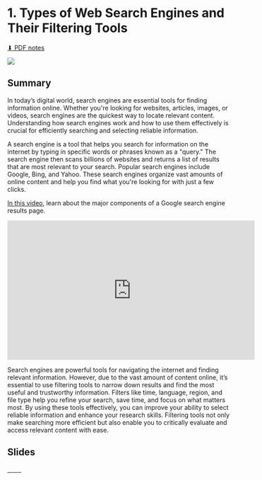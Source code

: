 
# 1. Types of Web Search Engines and Their Filtering Tools

[⬇ PDF notes](s31_intro.pdf)

<img src="images/search_engine.png" class="header">

## Summary

In today’s digital world, search engines are essential tools for finding information online. Whether you're looking for websites, articles, images, or videos, search engines are the quickest way to locate relevant content. Understanding how search engines work and how to use them effectively is crucial for efficiently searching and selecting reliable information.

A search engine is a tool that helps you search for information on the internet by typing in specific words or phrases known as a "query." The search engine then scans billions of websites and returns a list of results that are most relevant to your search. Popular search engines include Google, Bing, and Yahoo. These search engines organize vast amounts of online content and help you find what you're looking for with just a few clicks.

[In this video](https://youtu.be/86YTKhQDIn0), learn about the major components of a Google search engine results page.

<iframe width="560" height="315" src="https://www.youtube.com/embed/86YTKhQDIn0?si=JNAxjwcUGR3uMkhv" title="YouTube video player" frameborder="0" allow="accelerometer; autoplay; clipboard-write; encrypted-media; gyroscope; picture-in-picture; web-share" referrerpolicy="strict-origin-when-cross-origin" allowfullscreen></iframe>

<br/>

Search engines are powerful tools for navigating the internet and finding relevant information. However, due to the vast amount of content online, it’s essential to use filtering tools to narrow down results and find the most useful and trustworthy information. Filters like time, language, region, and file type help you refine your search, save time, and focus on what matters most. By using these tools effectively, you can improve your ability to select reliable information and enhance your research skills. Filtering tools not only make searching more efficient but also enable you to critically evaluate and access relevant content with ease.

## Slides

<div class="glightbox">
  <a href="slides/unit3-1/Diapositiva1.jpeg" class="glightbox">
    <img src="slides/unit3-1/Diapositiva1.jpeg" alt="" />
  </a>
    <a href="slides/unit3-1/Diapositiva2.jpeg" class="glightbox hidden">
    <img src="slides/unit3-1/Diapositiva2.jpeg" alt="" />
  </a>
  </a>
  <a href="slides/unit3-1/Diapositiva3.jpeg" class="glightbox hidden">
    <img src="slides/unit3-1/Diapositiva3.jpeg" alt="" />
  </a>
  <a href="slides/unit3-1/Diapositiva4.jpeg" class="glightbox hidden">
    <img src="slides/unit3-1/Diapositiva4.jpeg" alt="" />
  </a>
  <a href="slides/unit3-1/Diapositiva5.jpeg" class="glightbox hidden">
    <img src="slides/unit3-1/Diapositiva5.jpeg" alt="" />
  </a>
  <a href="slides/unit3-1/Diapositiva6.jpeg" class="glightbox hidden">
    <img src="slides/unit3-1/Diapositiva6.jpeg" alt="" />
  </a>
  <a href="slides/unit3-1/Diapositiva7.jpeg" class="glightbox hidden">
    <img src="slides/unit3-1/Diapositiva7.jpeg" alt="" />
  </a>
  <a href="slides/unit3-1/Diapositiva8.jpeg" class="glightbox hidden">
    <img src="slides/unit3-1/Diapositiva8.jpeg" alt="" />
  </a>
  <a href="slides/unit3-1/Diapositiva9.jpeg" class="glightbox hidden">
    <img src="slides/unit3-1/Diapositiva9.jpeg" alt="" />
  </a>

</div>

<br/>
